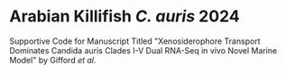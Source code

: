 # Arabian Killifish *C. auris* 2024
Supportive Code for Manuscript Titled "Xenosiderophore Transport Dominates Candida auris Clades I-V Dual RNA-Seq in vivo Novel Marine Model" by Gifford *et al.*
